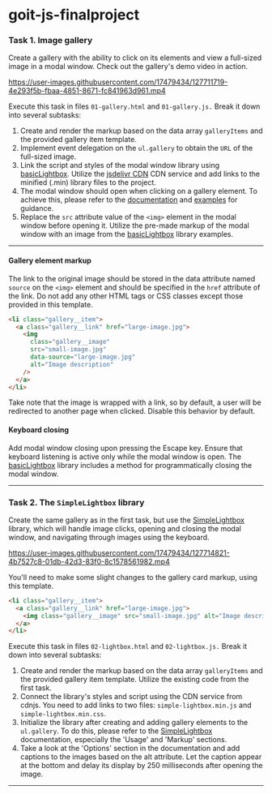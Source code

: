 # goit-js-finalproject

### Task 1. Image gallery

Create a gallery with the ability to click on its elements and view a full-sized image in a modal window.
Check out the gallery's demo video in action.

https://user-images.githubusercontent.com/17479434/127711719-4e293f5b-fbaa-4851-8671-fc841963d961.mp4

Execute this task in files `01-gallery.html` and `01-gallery.js.` Break it down into several subtasks:

1. Create and render the markup based on the data array `galleryItems` and the provided gallery item template.
2. Implement event delegation on the `ul.gallery` to obtain the `URL` of the full-sized image.
3. Link the script and styles of the modal window library using [basicLightbox](https://basiclightbox.electerious.com/). Utilize the [jsdelivr CDN](https://www.jsdelivr.com/package/npm/basiclightbox?path=dist) CDN service and add links to the minified (.min) library files to the project.
4. The modal window should open when clicking on a gallery element. To achieve this, please refer to the [documentation](https://github.com/electerious/basicLightbox#readme) and [examples](https://basiclightbox.electerious.com/) for guidance.
5. Replace the `src` attribute value of the `<img>` element in the modal window before opening it. Utilize the pre-made markup of the modal window with an image from the [basicLightbox](https://basiclightbox.electerious.com/) library examples.

---

#### Gallery element markup

The link to the original image should be stored in the data attribute named `source` on the `<img>` element and should be specified in the `href` attribute of the link. Do not add any other HTML tags or CSS classes except those provided in this template.

```HTML
<li class="gallery__item">
  <a class="gallery__link" href="large-image.jpg">
    <img
      class="gallery__image"
      src="small-image.jpg"
      data-source="large-image.jpg"
      alt="Image description"
    />
  </a>
</li>
```

Take note that the image is wrapped with a link, so by default, a user will be redirected to another page when clicked. Disable this behavior by default.

#### Keyboard closing

Add modal window closing upon pressing the Escape key. Ensure that keyboard listening is active only while the modal window is open. The [basicLightbox](https://basiclightbox.electerious.com/) library includes a method for programmatically closing the modal window.

---

### Task 2. The `SimpleLightbox` library

Create the same gallery as in the first task, but use the [SimpleLightbox](https://simplelightbox.com/) library, which will handle image clicks, opening and closing the modal window, and navigating through images using the keyboard.

https://user-images.githubusercontent.com/17479434/127714821-4b7527c8-01db-42d3-83f0-8c1578561982.mp4

You'll need to make some slight changes to the gallery card markup, using this template.

```html
<li class="gallery__item">
  <a class="gallery__link" href="large-image.jpg">
    <img class="gallery__image" src="small-image.jpg" alt="Image description" />
  </a>
</li>
```

Execute this task in files `02-lightbox.html` and `02-lightbox.js.` Break it down into several subtasks:

1. Create and render the markup based on the data array `galleryItems` and the provided gallery item template. Utilize the existing code from the first task.
2. Connect the library's styles and script using the CDN service from cdnjs. You need to add links to two files: `simple-lightbox.min.js` and `simple-lightbox.min.css`.
3. Initialize the library after creating and adding gallery elements to the `ul.gallery`. To do this, please refer to the [SimpleLightbox](https://simplelightbox.com/) documentation, especially the 'Usage' and 'Markup' sections.
4. Take a look at the 'Options' section in the documentation and add captions to the images based on the alt attribute. Let the caption appear at the bottom and delay its display by 250 milliseconds after opening the image.

---
